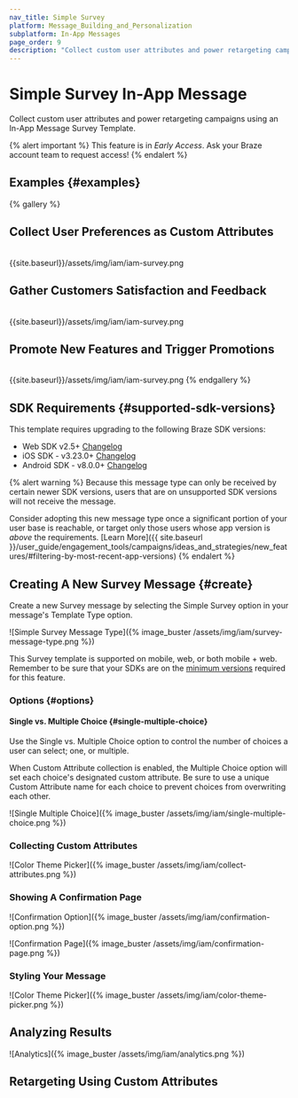 ```yaml
---
nav_title: Simple Survey
platform: Message_Building_and_Personalization
subplatform: In-App Messages
page_order: 9
description: "Collect custom user attributes and power retargeting campaigns using an In-App Message Survey Template."
---
```


# Simple Survey In-App Message

Collect custom user attributes and power retargeting campaigns using an In-App Message Survey Template.

{% alert important %}
This feature is in *Early Access*. Ask your Braze account team to request access!
{% endalert %}

## Examples {#examples}

{% gallery %}
<h2>Collect User Preferences as Custom Attributes</h2> <br> {{site.baseurl}}/assets/img/iam/iam-survey.png
<h2>Gather Customers Satisfaction and Feedback</h2> <br> {{site.baseurl}}/assets/img/iam/iam-survey.png
<h2>Promote New Features and Trigger Promotions</h2> <br> {{site.baseurl}}/assets/img/iam/iam-survey.png
{% endgallery %}

## SDK Requirements {#supported-sdk-versions}

This template requires upgrading to the following Braze SDK versions:

* Web SDK v2.5+ [Changelog]({{site.baseurl}}/developer_guide/platform_integration_guides/web/changelog/#250)
* iOS SDK - v3.23.0+ [Changelog]({{site.baseurl}}/developer_guide/platform_integration_guides/ios/changelog/#3230)
* Android SDK - v8.0.0+ [Changelog]({{site.baseurl}}/developer_guide/platform_integration_guides/android/changelog/#800)

{% alert warning %}
Because this message type can only be received by certain newer SDK versions, users that are on unsupported SDK versions will not receive the message. 

Consider adopting this new message type once a significant portion of your user base is reachable, or target only those users whose app version is _above_ the requirements. [Learn More]({{ site.baseurl }}/user_guide/engagement_tools/campaigns/ideas_and_strategies/new_features/#filtering-by-most-recent-app-versions)
{% endalert %}

## Creating A New Survey Message {#create}

Create a new Survey message by selecting the Simple Survey option in your message's Template Type option.

![Simple Survey Message Type]({% image_buster /assets/img/iam/survey-message-type.png %})

This Survey template is supported on mobile, web, or both mobile + web. Remember to be sure that your SDKs are on the [minimum versions](#supported-sdk-versions) required for this feature.

### Options {#options}

#### Single vs. Multiple Choice {#single-multiple-choice}

Use the Single vs. Multiple Choice option to control the number of choices a user can select; one, or multiple.

When Custom Attribute collection is enabled, the Multiple Choice option will set each choice's designated custom attribute. Be sure to use a unique Custom Attribute name for each choice to prevent choices from overwriting each other.

![Single Multiple Choice]({% image_buster /assets/img/iam/single-multiple-choice.png %})

### Collecting Custom Attributes

![Color Theme Picker]({% image_buster /assets/img/iam/collect-attributes.png %})

### Showing A Confirmation Page

![Confirmation Option]({% image_buster /assets/img/iam/confirmation-option.png %})

![Confirmation Page]({% image_buster /assets/img/iam/confirmation-page.png %})

### Styling Your Message

![Color Theme Picker]({% image_buster /assets/img/iam/color-theme-picker.png %})

## Analyzing Results

![Analytics]({% image_buster /assets/img/iam/analytics.png %})

## Retargeting Using Custom Attributes

